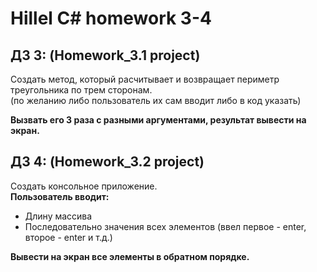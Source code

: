 # Hillel C# homework 3-4


## **ДЗ 3:** (Homework_3.1 project)
Создать метод, который расчитывает и возвращает периметр треугольника по трем сторонам.  
(по желанию либо пользователь их сам вводит либо в код указать)  

**Вызвать его 3 раза с разными аргументами, результат вывести на экран.**

## **ДЗ 4:** (Homework_3.2 project)
Создать консольное приложение.  
**Пользователь вводит:**  
- Длину массива  
- Последовательно значения всех элементов (ввел первое - enter, второе - enter и т.д.)  

**Вывести на экран все элементы в обратном порядке.**
